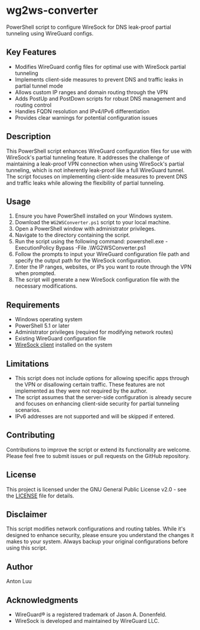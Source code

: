 # wg2ws-converter
PowerShell script to configure WireSock for DNS leak-proof partial tunneling using WireGuard configs.

## Key Features

- Modifies WireGuard config files for optimal use with WireSock partial tunneling
- Implements client-side measures to prevent DNS and traffic leaks in partial tunnel mode
- Allows custom IP ranges and domain routing through the VPN
- Adds PostUp and PostDown scripts for robust DNS management and routing control
- Handles FQDN resolution and IPv4/IPv6 differentiation
- Provides clear warnings for potential configuration issues

## Description

This PowerShell script enhances WireGuard configuration files for use with WireSock's partial tunneling feature. It addresses the challenge of maintaining a leak-proof VPN connection when using WireSock's partial tunneling, which is not inherently leak-proof like a full WireGuard tunnel. The script focuses on implementing client-side measures to prevent DNS and traffic leaks while allowing the flexibility of partial tunneling.

## Usage

1. Ensure you have PowerShell installed on your Windows system.
2. Download the `WG2WSConverter.ps1` script to your local machine.
3. Open a PowerShell window with administrator privileges.
4. Navigate to the directory containing the script.
5. Run the script using the following command:
	powershell.exe -ExecutionPolicy Bypass -File .\WG2WSConverter.ps1
6. Follow the prompts to input your WireGuard configuration file path and specify the output path for the WireSock configuration.
7. Enter the IP ranges, websites, or IPs you want to route through the VPN when prompted.
8. The script will generate a new WireSock configuration file with the necessary modifications.

## Requirements

- Windows operating system
- PowerShell 5.1 or later
- Administrator privileges (required for modifying network routes)
- Existing WireGuard configuration file
- [WireSock client]([url](https://www.wiresock.net/)) installed on the system

## Limitations

- This script does not include options for allowing specific apps through the VPN or disallowing certain traffic. These features are not implemented as they were not required by the author.
- The script assumes that the server-side configuration is already secure and focuses on enhancing client-side security for partial tunneling scenarios.
- IPv6 addresses are not supported and will be skipped if entered.

## Contributing

Contributions to improve the script or extend its functionality are welcome. Please feel free to submit issues or pull requests on the GitHub repository.

## License

This project is licensed under the GNU General Public License v2.0 - see the [LICENSE](LICENSE) file for details.

## Disclaimer

This script modifies network configurations and routing tables. While it's designed to enhance security, please ensure you understand the changes it makes to your system. Always backup your original configurations before using this script.

## Author

Anton Luu

## Acknowledgments

- WireGuard® is a registered trademark of Jason A. Donenfeld.
- WireSock is developed and maintained by WireGuard LLC.
